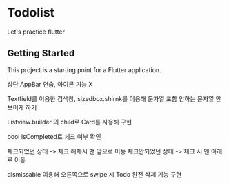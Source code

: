 # Todolist

Let's practice flutter

## Getting Started

This project is a starting point for a Flutter application.

상단 AppBar 연습, 아이콘 기능 X

Textfield를 이용한 검색창, sizedbox.shirnk를 이용해 문자열 포함 안하는 문자열 안보이게 하기

Listview.builder 의 child로 Card를 사용해 구현

bool isCompleted로 체크 여부 확인

체크되었던 상태 -> 체크 해제시 맨 앞으로 이동
체크안되었던 상태 -> 체크 시 맨 아래로 이동

dismissable 이용해 오른쪽으로 swipe 시 Todo 완전 삭제 기능 구현
